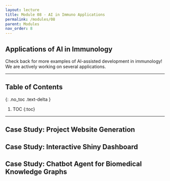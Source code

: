 ```yaml
---
layout: lecture
title: Module 08 - AI in Immuno Applications
permalink: /modules/08
parent: Modules
nav_order: 8
---
```


## Applications of AI in Immunology
Check back for more examples of AI-assisted development in immunology! We are actively working on several applications. 

---

## Table of Contents
{: .no_toc .text-delta }

1. TOC
{:toc}

---


## Case Study: Project Website Generation

## Case Study: Interactive Shiny Dashboard

## Case Study: Chatbot Agent for Biomedical Knowledge Graphs